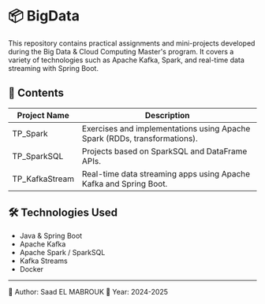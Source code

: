 # 📦 BigData

This repository contains practical assignments and mini-projects developed during the Big Data & Cloud Computing Master's program. It covers a variety of technologies such as Apache Kafka, Spark, and real-time data streaming with Spring Boot.

## 📁 Contents

| Project Name    | Description                                                                 |
|-----------------|-----------------------------------------------------------------------------|
| TP_Spark        | Exercises and implementations using Apache Spark (RDDs, transformations).  |
| TP_SparkSQL     | Projects based on SparkSQL and DataFrame APIs.                             |
| TP_KafkaStream  | Real-time data streaming apps using Apache Kafka and Spring Boot.          |

## 🛠️ Technologies Used

- Java & Spring Boot
- Apache Kafka
- Apache Spark / SparkSQL
- Kafka Streams
- Docker

---
🧠 Author: Saad EL MABROUK
📅 Year: 2024-2025